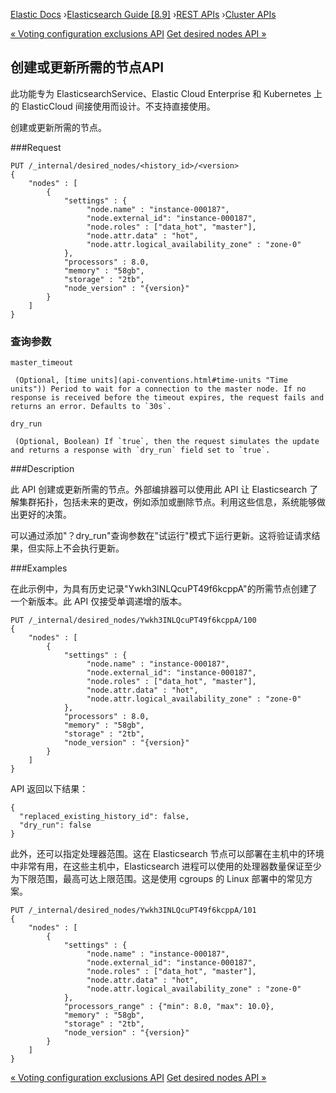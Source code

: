 

[Elastic Docs](/guide/) ›[Elasticsearch Guide [8.9]](index.md) ›[REST
APIs](rest-apis.md) ›[Cluster APIs](cluster.md)

[« Voting configuration exclusions API](voting-config-exclusions.md) [Get
desired nodes API »](get-desired-nodes.md)

## 创建或更新所需的节点API

此功能专为 ElasticsearchService、Elastic Cloud Enterprise 和 Kubernetes 上的 ElasticCloud 间接使用而设计。不支持直接使用。

创建或更新所需的节点。

###Request

    
    
    PUT /_internal/desired_nodes/<history_id>/<version>
    {
        "nodes" : [
            {
                "settings" : {
                     "node.name" : "instance-000187",
                     "node.external_id": "instance-000187",
                     "node.roles" : ["data_hot", "master"],
                     "node.attr.data" : "hot",
                     "node.attr.logical_availability_zone" : "zone-0"
                },
                "processors" : 8.0,
                "memory" : "58gb",
                "storage" : "2tb",
                "node_version" : "{version}"
            }
        ]
    }

### 查询参数

`master_timeout`

     (Optional, [time units](api-conventions.html#time-units "Time units")) Period to wait for a connection to the master node. If no response is received before the timeout expires, the request fails and returns an error. Defaults to `30s`. 
`dry_run`

     (Optional, Boolean) If `true`, then the request simulates the update and returns a response with `dry_run` field set to `true`. 

###Description

此 API 创建或更新所需的节点。外部编排器可以使用此 API 让 Elasticsearch 了解集群拓扑，包括未来的更改，例如添加或删除节点。利用这些信息，系统能够做出更好的决策。

可以通过添加"？dry_run"查询参数在"试运行"模式下运行更新。这将验证请求结果，但实际上不会执行更新。

###Examples

在此示例中，为具有历史记录"Ywkh3INLQcuPT49f6kcppA"的所需节点创建了一个新版本。此 API 仅接受单调递增的版本。

    
    
    PUT /_internal/desired_nodes/Ywkh3INLQcuPT49f6kcppA/100
    {
        "nodes" : [
            {
                "settings" : {
                     "node.name" : "instance-000187",
                     "node.external_id": "instance-000187",
                     "node.roles" : ["data_hot", "master"],
                     "node.attr.data" : "hot",
                     "node.attr.logical_availability_zone" : "zone-0"
                },
                "processors" : 8.0,
                "memory" : "58gb",
                "storage" : "2tb",
                "node_version" : "{version}"
            }
        ]
    }

API 返回以下结果：

    
    
    {
      "replaced_existing_history_id": false,
      "dry_run": false
    }

此外，还可以指定处理器范围。这在 Elasticsearch 节点可以部署在主机中的环境中非常有用，在这些主机中，Elasticsearch 进程可以使用的处理器数量保证至少为下限范围，最高可达上限范围。这是使用 cgroups 的 Linux 部署中的常见方案。

    
    
    PUT /_internal/desired_nodes/Ywkh3INLQcuPT49f6kcppA/101
    {
        "nodes" : [
            {
                "settings" : {
                     "node.name" : "instance-000187",
                     "node.external_id": "instance-000187",
                     "node.roles" : ["data_hot", "master"],
                     "node.attr.data" : "hot",
                     "node.attr.logical_availability_zone" : "zone-0"
                },
                "processors_range" : {"min": 8.0, "max": 10.0},
                "memory" : "58gb",
                "storage" : "2tb",
                "node_version" : "{version}"
            }
        ]
    }

[« Voting configuration exclusions API](voting-config-exclusions.md) [Get
desired nodes API »](get-desired-nodes.md)
